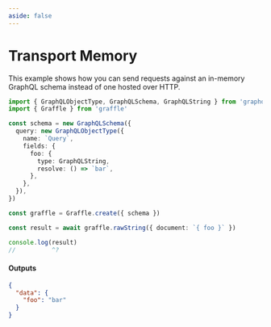 ```yaml
---
aside: false
---
```


# Transport Memory

This example shows how you can send requests against an in-memory GraphQL schema instead of one hosted over HTTP.

<!-- dprint-ignore-start -->
```ts twoslash
import { GraphQLObjectType, GraphQLSchema, GraphQLString } from 'graphql'
import { Graffle } from 'graffle'

const schema = new GraphQLSchema({
  query: new GraphQLObjectType({
    name: `Query`,
    fields: {
      foo: {
        type: GraphQLString,
        resolve: () => `bar`,
      },
    },
  }),
})

const graffle = Graffle.create({ schema })

const result = await graffle.rawString({ document: `{ foo }` })

console.log(result)
//          ^?
```
<!-- dprint-ignore-end -->

#### Outputs

<!-- dprint-ignore-start -->
```json
{
  "data": {
    "foo": "bar"
  }
}
```
<!-- dprint-ignore-end -->
